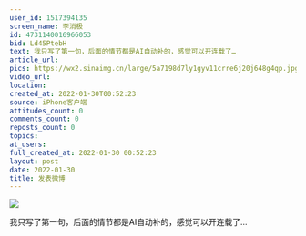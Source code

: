 ```yaml
---
user_id: 1517394135
screen_name: 李消极
id: 4731140016966053
bid: Ld45PtebH
text: 我只写了第一句，后面的情节都是AI自动补的，感觉可以开连载了…
article_url:
pics: https://wx2.sinaimg.cn/large/5a7198d7ly1gyv11crre6j20j648g4qp.jpg
video_url:
location:
created_at: 2022-01-30T00:52:23
source: iPhone客户端
attitudes_count: 0
comments_count: 0
reposts_count: 0
topics:
at_users:
full_created_at: 2022-01-30 00:52:23
layout: post
date: 2022-01-30
title: 发表微博
---
```


![](https://image.baidu.com/search/down?url=https://image.baidu.com/search/down?url=https://wx2.sinaimg.cn/large/5a7198d7ly1gyv11crre6j20j648g4qp.jpg)

我只写了第一句，后面的情节都是AI自动补的，感觉可以开连载了…

